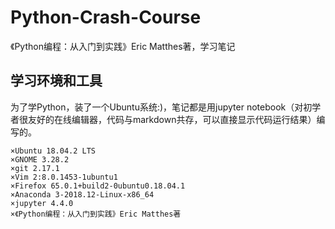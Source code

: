 # Python-Crash-Course
《Python编程：从入门到实践》Eric Matthes著，学习笔记

## 学习环境和工具
为了学Python，装了一个Ubuntu系统:)，笔记都是用jupyter notebook（对初学者很友好的在线编辑器，代码与markdown共存，可以直接显示代码运行结果）编写的。
```
×Ubuntu 18.04.2 LTS
×GNOME 3.28.2
×git 2.17.1
×Vim 2:8.0.1453-1ubuntu1
×Firefox 65.0.1+build2-0ubuntu0.18.04.1
×Anaconda 3-2018.12-Linux-x86_64
×jupyter 4.4.0
×《Python编程：从入门到实践》Eric Matthes著
```

